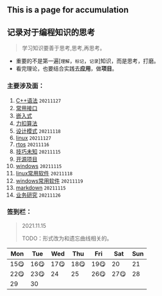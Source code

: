 ## This is a page for accumulation

## 记录对于**编程知识**的思考

> 学习知识要善于思考,思考,再思考。
- 重要的不是第一遍[`理解`，`标记`，`记录`]知识，而是思考，打磨。
- 看完理论，也要结合实践去**应用**，做**项目**。

### 主要涉及面：

1. [C++语法](documents/C++语法.md)  `20211127`
2. [常用接口](documents/常用接口.md)
3. [嵌入式](documents/嵌入式.md)
4. [力扣算法](documents/力扣算法.md)
5. [设计模式](documents/设计模式.md) `20211118`
6. [linux](documents/linux.md) `20211127`
7. [rtos](documents/rtos.md) `20211116`
8. [技巧未知](documents/技巧.md) `20211115`
9. [开源项目](documents/开源项目.md)
10. [windows](documents/windows.md) `20211115`
11. [linux常用软件](documents/常用软件_linux.md) `20211118`
12. [windows常用软件](documents/常用软件_windows.md) `20211119`
13. [markdown](documents/markdown.md) `20211115`
14. [业务研究](documents/业务研究.md) `20211126`

### 签到栏：

> 2021.11.15
>
> TODO：形式改为和遗忘曲线相关的。

| Mon     | Tue     | Wed     | Thu     | Fri     | Sat     | Sun  |
| ------- | ------- | ------- | ------- | ------- | ------- | ---- |
| 15:yum: | 16:yum: | 17:yum: | 18:yum: | 19:yum: | 20      | 21   |
| 22:yum: | 23:yum: | 24      | 25      | 26:yum: | 27:yum: | 28   |
| 29      | 30      |         |         |         |         |      |

